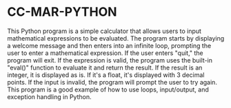 # CC-MAR-PYTHON
This Python program is a simple calculator that allows users to input mathematical expressions to be evaluated. The program starts by displaying a welcome message and then enters into an infinite loop, prompting the user to enter a mathematical expression. If the user enters "quit," the program will exit. If the expression is valid, the program uses the built-in "eval()" function to evaluate it and return the result. If the result is an integer, it is displayed as is. If it's a float, it's displayed with 3 decimal points. If the input is invalid, the program will prompt the user to try again. This program is a good example of how to use loops, input/output, and exception handling in Python.
